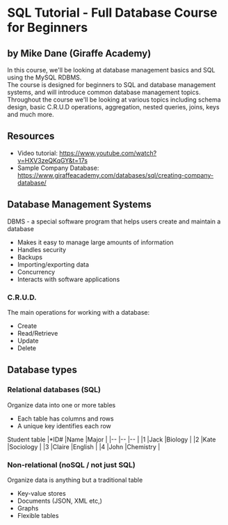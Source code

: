 # SQL Tutorial - Full Database Course for Beginners
## by Mike Dane (Giraffe Academy)
In this course, we'll be looking at database management basics and SQL using the MySQL RDBMS.  
The course is designed for beginners to SQL and database management systems, and will introduce common database management topics.  
Throughout the course we'll be looking at various topics including schema design, basic C.R.U.D operations, aggregation, nested queries, joins, keys and much more.

## Resources
- Video tutorial: https://www.youtube.com/watch?v=HXV3zeQKqGY&t=17s
- Sample Company Database: https://www.giraffeacademy.com/databases/sql/creating-company-database/

## Database Management Systems
DBMS - a special software program that helps users create and maintain a database
- Makes it easy to manage large amounts of information
- Handles security
- Backups
- Importing/exporting data
- Concurrency
- Interacts with software applications

### C.R.U.D.
The main operations for working with a database:
- Create
- Read/Retrieve
- Update
- Delete

## Database types
### Relational databases (SQL)
Organize data into one or more tables
- Each table has columns and rows
- A unique key identifies each row

Student table
|*ID#   |Name   |Major      |
|--     |--     |--         |
|1      |Jack   |Biology    |
|2      |Kate   |Sociology  |
|3      |Claire |English    |
|4      |John   |Chemistry  |

### Non-relational (noSQL / not just SQL)
Organize data is anything but a traditional table
- Key-value stores
- Documents (JSON, XML etc,)
- Graphs
- Flexible tables